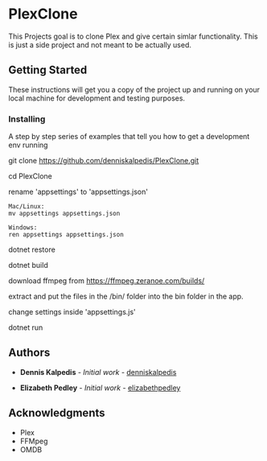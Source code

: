 # PlexClone

This Projects goal is to clone Plex and give certain simlar functionality. This is just a side project and not meant to be actually used.

## Getting Started

These instructions will get you a copy of the project up and running on your local machine for development and testing purposes.

### Installing

A step by step series of examples that tell you how to get a development env running

git clone https://github.com/denniskalpedis/PlexClone.git

cd PlexClone

rename 'appsettings' to 'appsettings.json'

```
Mac/Linux:
mv appsettings appsettings.json

Windows:
ren appsettings appsettings.json

```

dotnet restore

dotnet build

download ffmpeg from https://ffmpeg.zeranoe.com/builds/

extract and put the files in the /bin/ folder into the bin folder in the app.

change settings inside 'appsettings.js'

dotnet run

## Authors

* **Dennis Kalpedis** - *Initial work* - [denniskalpedis](https://github.com/denniskalpedis)

* **Elizabeth Pedley** - *Initial work* - [elizabethpedley](https://github.com/elizabethpedley)

## Acknowledgments

* Plex
* FFMpeg
* OMDB
